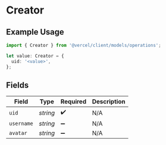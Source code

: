 # Creator

## Example Usage

```typescript
import { Creator } from '@vercel/client/models/operations';

let value: Creator = {
  uid: '<value>',
};
```

## Fields

| Field      | Type     | Required           | Description |
| ---------- | -------- | ------------------ | ----------- |
| `uid`      | _string_ | :heavy_check_mark: | N/A         |
| `username` | _string_ | :heavy_minus_sign: | N/A         |
| `avatar`   | _string_ | :heavy_minus_sign: | N/A         |
